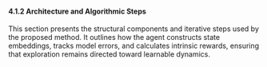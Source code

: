#### 4.1.2 Architecture and Algorithmic Steps

This section presents the structural components and iterative steps used by the proposed method. It outlines how the agent constructs state embeddings, tracks model errors, and calculates intrinsic rewards, ensuring that exploration remains directed toward learnable dynamics.
